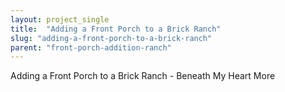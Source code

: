 ```yaml
---
layout: project_single
title:  "Adding a Front Porch to a Brick Ranch"
slug: "adding-a-front-porch-to-a-brick-ranch"
parent: "front-porch-addition-ranch"
---
```

Adding a Front Porch to a Brick Ranch - Beneath My Heart                                                                                                                                                                                 More